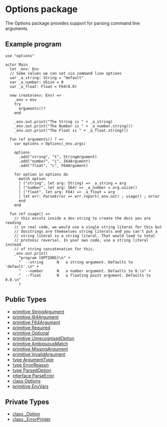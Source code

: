 # Options package

The Options package provides support for parsing command line arguments.

## Example program
```pony
use "options"

actor Main
  let _env: Env
  // Some values we can set via command line options
  var _a_string: String = "default"
  var _a_number: USize = 0
  var _a_float: Float = F64(0.0)

  new create(env: Env) =>
    _env = env
    try
      arguments()?
    end

    _env.out.print("The String is " + _a_string)
    _env.out.print("The Number is " + _a_number.string())
    _env.out.print("The Float is " + _a_float.string())

  fun ref arguments() ? =>
    var options = Options(_env.args)

    options
      .add("string", "t", StringArgument)
      .add("number", "i", I64Argument)
      .add("float", "c", F64Argument)

    for option in options do
      match option
      | ("string", let arg: String) => _a_string = arg
      | ("number", let arg: I64) => _a_number = arg.usize()
      | ("float", let arg: F64) => _a_float = arg
      | let err: ParseError => err.report(_env.out) ; usage() ; error
      end
    end

  fun ref usage() =>
    // this exists inside a doc-string to create the docs you are reading
    // in real code, we would use a single string literal for this but
    // docstrings are themselves string literals and you can't put a
    // string literal in a string literal. That would lead to total
    // protonic reversal. In your own code, use a string literal instead
    // of string concatenation for this.
    _env.out.print(
      "program [OPTIONS]\n" +
      "  --string      N   a string argument. Defaults to 'default'.\n" +
      "  --number      N   a number argument. Defaults to 0.\n" +
      "  --float       N   a floating point argument. Defaults to 0.0.\n"
      )
```


## Public Types

* [primitive StringArgument](options-StringArgument.md)
* [primitive I64Argument](options-I64Argument.md)
* [primitive F64Argument](options-F64Argument.md)
* [primitive Required](options-Required.md)
* [primitive Optional](options-Optional.md)
* [primitive UnrecognisedOption](options-UnrecognisedOption.md)
* [primitive AmbiguousMatch](options-AmbiguousMatch.md)
* [primitive MissingArgument](options-MissingArgument.md)
* [primitive InvalidArgument](options-InvalidArgument.md)
* [type ArgumentType](options-ArgumentType.md)
* [type ErrorReason](options-ErrorReason.md)
* [type ParsedOption](options-ParsedOption.md)
* [interface ParseError](options-ParseError.md)
* [class Options](options-Options.md)
* [primitive EnvVars](options-EnvVars.md)


## Private Types

* [class _Option](options-_Option.md)
* [class _ErrorPrinter](options-_ErrorPrinter.md)
